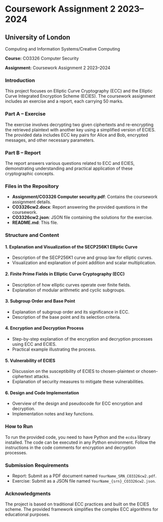 # Coursework Assignment 2 2023–2024

## University of London
Computing and Information Systems/Creative Computing

**Course:** CO3326 Computer Security

**Assignment:** Coursework Assignment 2 2023–2024

### Introduction

This project focuses on Elliptic Curve Cryptography (ECC) and the Elliptic Curve Integrated Encryption Scheme (ECIES). The coursework assignment includes an exercise and a report, each carrying 50 marks.

### Part A – Exercise

The exercise involves decrypting two given ciphertexts and re-encrypting the retrieved plaintext with another key using a simplified version of ECIES. The provided data includes ECC key pairs for Alice and Bob, encrypted messages, and other necessary parameters.

### Part B – Report

The report answers various questions related to ECC and ECIES, demonstrating understanding and practical application of these cryptographic concepts.

### Files in the Repository

- **Assignment/CO3326 Computer security.pdf**: Contains the coursework assignment details.
- **CO3326cw2.docx**: Report answering the provided questions in the coursework.
- **CO3326cw2.json**: JSON file containing the solutions for the exercise.
- **README.md**: This file.

### Structure and Content

#### 1. Explanation and Visualization of the SECP256K1 Elliptic Curve
- Description of the SECP256K1 curve and group law for elliptic curves.
- Visualization and explanation of point addition and scalar multiplication.

#### 2. Finite Prime Fields in Elliptic Curve Cryptography (ECC)
- Description of how elliptic curves operate over finite fields.
- Explanation of modular arithmetic and cyclic subgroups.

#### 3. Subgroup Order and Base Point
- Explanation of subgroup order and its significance in ECC.
- Description of the base point and its selection criteria.

#### 4. Encryption and Decryption Process
- Step-by-step explanation of the encryption and decryption processes using ECC and ECIES.
- Practical example illustrating the process.

#### 5. Vulnerability of ECIES
- Discussion on the susceptibility of ECIES to chosen-plaintext or chosen-ciphertext attacks.
- Explanation of security measures to mitigate these vulnerabilities.

#### 6. Design and Code Implementation
- Overview of the design and pseudocode for ECC encryption and decryption.
- Implementation notes and key functions.

### How to Run

To run the provided code, you need to have Python and the `ecdsa` library installed. The code can be executed in any Python environment. Follow the instructions in the code comments for encryption and decryption processes.

### Submission Requirements

- Report: Submit as a PDF document named `YourName_SRN_CO3326cw2.pdf`.
- Exercise: Submit as a JSON file named `YourName_{srn}_CO3326cw2.json`.

### Acknowledgments

The project is based on traditional ECC practices and built on the ECIES scheme. The provided framework simplifies the complex ECC algorithms for educational purposes.
